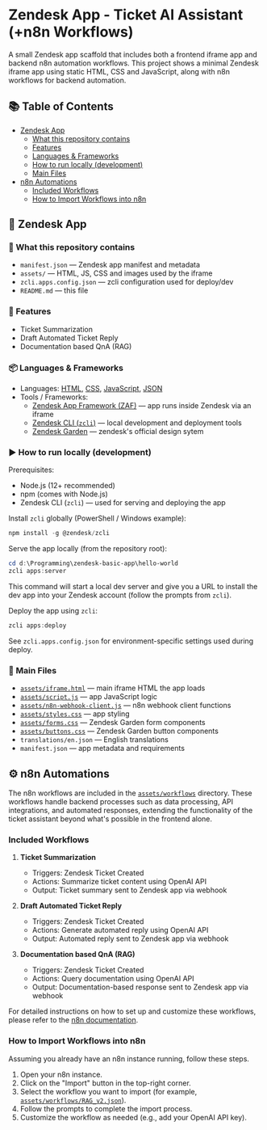 # Zendesk App - Ticket AI Assistant (+n8n Workflows)

A small Zendesk app scaffold that includes both a frontend iframe app and backend n8n automation workflows. This project shows a minimal Zendesk iframe app using static HTML, CSS and JavaScript, along with n8n workflows for backend automation.

## 📚 Table of Contents
- [Zendesk App](#zendesk-app)
  - [What this repository contains](#what-this-repository-contains)
  - [Features](#features)
  - [Languages & Frameworks](#languages--frameworks)
  - [How to run locally (development)](#how-to-run-locally-development)
  - [Main Files](#main-files)
- [n8n Automations](#n8n-automations)
  - [Included Workflows](#included-workflows)
  - [How to Import Workflows into n8n](#how-to-import-workflows-into-n8n)

## 🧾 Zendesk App

### 🧾 What this repository contains

- `manifest.json` — Zendesk app manifest and metadata
- `assets/` — HTML, JS, CSS and images used by the iframe
- `zcli.apps.config.json` — zcli configuration used for deploy/dev
- `README.md` — this file

### 🎯 Features

- Ticket Summarization
- Draft Automated Ticket Reply
- Documentation based QnA (RAG)

### 📦 Languages & Frameworks

- Languages: [HTML](https://developer.mozilla.org/en-US/docs/Web/HTML), [CSS](https://developer.mozilla.org/en-US/docs/Web/CSS), [JavaScript](https://developer.mozilla.org/en-US/docs/Web/JavaScript), [JSON](https://www.json.org/json-en.html)
- Tools / Frameworks:
	- [Zendesk App Framework (ZAF)](https://developer.zendesk.com/apps/docs/apps-v2) — app runs inside Zendesk via an iframe
	- [Zendesk CLI (`zcli`)](https://developer.zendesk.com/apps/docs/zcli/getting-started) — local development and deployment tools
 	- [Zendesk Garden](https://garden.zendesk.com/) — zendesk's official design sytem

### ▶️ How to run locally (development)

Prerequisites:

- Node.js (12+ recommended)
- npm (comes with Node.js)
- Zendesk CLI (`zcli`) — used for serving and deploying the app

Install `zcli` globally (PowerShell / Windows example):

```powershell
npm install -g @zendesk/zcli
```

Serve the app locally (from the repository root):

```powershell
cd d:\Programming\zendesk-basic-app\hello-world
zcli apps:server
```

This command will start a local dev server and give you a URL to install the dev app into your Zendesk account (follow the prompts from `zcli`).

Deploy the app using `zcli`:

```powershell
zcli apps:deploy
```

See `zcli.apps.config.json` for environment-specific settings used during deploy.

### 🔧 Main Files

- [`assets/iframe.html`](assets/iframe.html) — main iframe HTML the app loads
- [`assets/script.js`](assets/script.js) — app JavaScript logic
- [`assets/n8n-webhook-client.js`](assets/n8n-webhook-client.js) — n8n webhook client functions
- [`assets/styles.css`](assets/styles.css) — app styling
- [`assets/forms.css`](assets/forms.css) — Zendesk Garden form components
- [`assets/buttons.css`](assets/buttons.css) — Zendesk Garden button components
- `translations/en.json` — English translations
- `manifest.json` — app metadata and requirements

## ⚙️ n8n Automations

The n8n workflows are included in the [`assets/workflows`](assets/workflows) directory. These workflows handle backend processes such as data processing, API integrations, and automated responses, extending the functionality of the ticket assistant beyond what's possible in the frontend alone.

### Included Workflows

1. **Ticket Summarization**
   - Triggers: Zendesk Ticket Created
   - Actions: Summarize ticket content using OpenAI API
   - Output: Ticket summary sent to Zendesk app via webhook

2. **Draft Automated Ticket Reply**
   - Triggers: Zendesk Ticket Created
   - Actions: Generate automated reply using OpenAI API
   - Output: Automated reply sent to Zendesk app via webhook

3. **Documentation based QnA (RAG)**
   - Triggers: Zendesk Ticket Created
   - Actions: Query documentation using OpenAI API
   - Output: Documentation-based response sent to Zendesk app via webhook

For detailed instructions on how to set up and customize these workflows, please refer to the [n8n documentation](https://docs.n8n.io/).

### How to Import Workflows into n8n

Assuming you already have an n8n instance running, follow these steps.

1. Open your n8n instance.
2. Click on the "Import" button in the top-right corner.
3. Select the workflow you want to import (for example, [`assets/workflows/RAG_v2.json`](assets/workflows/RAG_v2.json)).
4. Follow the prompts to complete the import process.
5. Customize the workflow as needed (e.g., add your OpenAI API key).
